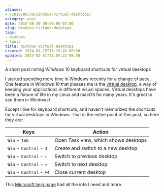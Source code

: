 ```yaml
---
aliases:
- /2018/08/30/windows-virtual-desktops/
category: post
date: 2018-08-30 00:00:00-07:00
slug: windows-virtual-desktops
tags:
- windows
- tools
title: Windows Virtual Desktops
created: 2024-01-15T15:26:43-08:00
updated: 2024-02-01T21:59:22-08:00
---
```


A short post noting *Windows* 10 keyboard shortcuts for virtual desktops

<!--more-->

I started spending more time in Windows recently for a change of pace. One feature in Windows 10 that pleases me is the [virtual desktop](https://en.wikipedia.org/wiki/Virtual_desktop), a way of keeping your applications in different visual spaces. Virtual desktops have been a fixture of life in my Linux and macOS for many years. It's great to see them in Windows!

Except I live for keyboard shortcuts, and haven't memorized the shortcuts for virtual desktops in Windows. That is the entire point of this post, so here they are:

|Keys|Action|
|----|------|
|`Win` - `Tab`|Open Task view, which shows desktops|
|`Win` - `Control` - `d`|Create and switch to a new desktop|
|`Win` - `Control` - `←`|Switch to previous desktop|
|`Win` - `Control` - `→`|Switch to next desktop|
|`Win` - `Control` - `F4`|Close current desktop|

This [Microsoft help page](https://support.microsoft.com/en-us/help/12445/windows-keyboard-shortcuts) had all the info I need and more.
